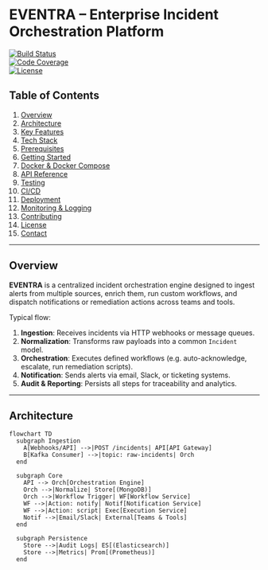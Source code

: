 
# EVENTRA – Enterprise Incident Orchestration Platform

[![Build Status](https://img.shields.io/github/actions/workflow/status/Shubh00796/EVENTRA-ENTERPRICE_INCIDENT_ORCHESTRATION_PLATFORM/ci.yml?branch=main)](https://github.com/Shubh00796/EVENTRA-ENTERPRICE_INCIDENT_ORCHESTRATION_PLATFORM/actions)  
[![Code Coverage](https://img.shields.io/codecov/c/github/Shubh00796/EVENTRA-ENTERPRICE_INCIDENT_ORCHESTRATION_PLATFORM)](https://codecov.io/gh/Shubh00796/EVENTRA-ENTERPRICE_INCIDENT_ORCHESTRATION_PLATFORM)  
[![License](https://img.shields.io/github/license/Shubh00796/EVENTRA-ENTERPRICE_INCIDENT_ORCHESTRATION_PLATFORM)](LICENSE)

## Table of Contents
1. [Overview](#overview)  
2. [Architecture](#architecture)  
3. [Key Features](#key-features)  
4. [Tech Stack](#tech-stack)  
5. [Prerequisites](#prerequisites)  
6. [Getting Started](#getting-started)  
7. [Docker & Docker Compose](#docker--docker-compose)  
8. [API Reference](#api-reference)  
9. [Testing](#testing)  
10. [CI/CD](#ci-cd)  
11. [Deployment](#deployment)  
12. [Monitoring & Logging](#monitoring--logging)  
13. [Contributing](#contributing)  
14. [License](#license)  
15. [Contact](#contact)

---

## Overview
**EVENTRA** is a centralized incident orchestration engine designed to ingest alerts from multiple sources, enrich them, run custom workflows, and dispatch notifications or remediation actions across teams and tools.

Typical flow:
1. **Ingestion**: Receives incidents via HTTP webhooks or message queues.  
2. **Normalization**: Transforms raw payloads into a common `Incident` model.  
3. **Orchestration**: Executes defined workflows (e.g. auto-acknowledge, escalate, run remediation scripts).  
4. **Notification**: Sends alerts via email, Slack, or ticketing systems.  
5. **Audit & Reporting**: Persists all steps for traceability and analytics.

---

## Architecture

```mermaid
flowchart TD
  subgraph Ingestion
    A[Webhooks/API] -->|POST /incidents| API[API Gateway]
    B[Kafka Consumer] -->|topic: raw-incidents| Orch
  end

  subgraph Core
    API --> Orch[Orchestration Engine]
    Orch -->|Normalize| Store[(MongoDB)]
    Orch -->|Workflow Trigger| WF[Workflow Service]
    WF -->|Action: notify| Notif[Notification Service]
    WF -->|Action: script| Exec[Execution Service]
    Notif -->|Email/Slack| External[Teams & Tools]
  end

  subgraph Persistence
    Store -->|Audit Logs| ES[(Elasticsearch)]
    Store -->|Metrics| Prom[(Prometheus)]
  end